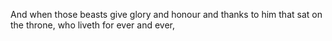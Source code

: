 And when those beasts give glory and honour and thanks to him that sat on the throne, who liveth for ever and ever,
